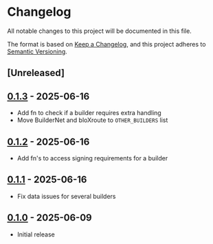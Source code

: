 # Changelog

All notable changes to this project will be documented in this file.

The format is based on [Keep a Changelog](https://keepachangelog.com/en/1.0.0/),
and this project adheres to [Semantic Versioning](https://semver.org/spec/v2.0.0.html).

## [Unreleased]

## [0.1.3](https://github.com/cakevm/mev-builders/releases/tag/v0.1.3) - 2025-06-16
- Add fn to check if a builder requires extra handling
- Move BuilderNet and bloXroute to `OTHER_BUILDERS` list

## [0.1.2](https://github.com/cakevm/mev-builders/releases/tag/v0.1.2) - 2025-06-16
- Add fn's to access signing requirements for a builder

## [0.1.1](https://github.com/cakevm/mev-builders/releases/tag/v0.1.1) - 2025-06-16
- Fix data issues for several builders

## [0.1.0](https://github.com/cakevm/mev-builders/releases/tag/v0.1.0) - 2025-06-09
- Initial release